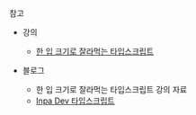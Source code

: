 참고
- 강의
  - [한 입 크기로 잘라먹는 타입스크립트](https://www.inflearn.com/course/%ED%95%9C%EC%9E%85-%ED%81%AC%EA%B8%B0-%ED%83%80%EC%9E%85%EC%8A%A4%ED%81%AC%EB%A6%BD%ED%8A%B8/dashboard)

- 블로그
  - 한 입 크기로 잘라먹는 타입스크립트 강의 자료
  - [Inpa Dev 타입스크립트](https://inpa.tistory.com/category/Language/TypeScript)
